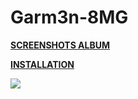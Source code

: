 # Garm3n-8MG

**[SCREENSHOTS ALBUM](https://imgur.com/a/0Mn7x)** 

**[INSTALLATION](https://imgur.com/a/w3Ah6)**

![](https://i.imgur.com/JQhn1Pl.jpg)
